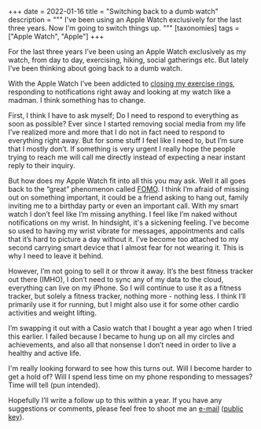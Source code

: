 +++
date = 2022-01-16
title = "Switching back to a dumb watch"
description = """
I've been using an Apple Watch exclusively for the last three years. Now I'm
going to switch things up.
"""
[taxonomies]
tags = ["Apple Watch", "Apple"]
+++

For the last three years I’ve been using an Apple Watch exclusively as my watch,
from day to day, exercising, hiking, social gatherings etc. But lately I’ve been
thinking about going back to a dumb watch.

With the Apple Watch I’ve been addicted to
[closing my exercise rings](https://www.apple.com/watch/close-your-rings/),
responding to notifications right away and looking at my watch like a madman. I
think something has to change.

First, I think I have to ask myself; Do I need to respond to everything as soon
as possible? Ever since I started removing social media from my life I’ve
realized more and more that I do not in fact need to respond to everything right
away. But for some stuff I feel like I need to, but I’m sure that I mostly
don’t. If something is very urgent I really hope the people trying to reach me
will call me directly instead of expecting a near instant reply to their
inquiry.

But how does my Apple Watch fit into all this you may ask. Well it all goes back
to the “great” phenomenon called
[FOMO](https://en.wikipedia.org/wiki/Fear_of_missing_out). I think I’m afraid of
missing out on something important, it could be a friend asking to hang out,
family inviting me to a birthday party or even an important call. With my smart
watch I don’t feel like I’m missing anything. I feel like I’m naked without
notifications on my wrist. In hindsight, it's a sickening feeling. I’ve become
so used to having my wrist vibrate for messages, appointments and calls that
it’s hard to picture a day without it. I’ve become too attached to my second
carrying smart device that I almost fear for not wearing it. This is why I need
to leave it behind.

However, I’m not going to sell it or throw it away. It’s the best fitness
tracker out there (IMHO), I don’t need to sync any of my data to the cloud,
everything can live on my iPhone. So I will continue to use it as a fitness
tracker, but solely a fitness tracker, nothing more - nothing less. I think I’ll
primarily use it for running, but I might also use it for some other cardio
activities and weight lifting.

I’m swapping it out with a Casio watch that I bought a year ago when I tried
this earlier. I failed because I became to hung up on all my circles and
achievements, and also all that nonsense I don’t need in order to live a healthy
and active life.

I'm really looking forward to see how this turns out. Will I become harder to get
a hold of? Will I spend less time on my phone responding to messages? Time will
tell (pun intended).

Hopefully I’ll write a follow up to this within a year. If you have any
suggestions or comments, please feel free to shoot me an
[e-mail](mailto:tim@harek.dev) ([public key](/key)).

